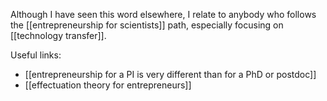 Although I have seen this word elsewhere, I relate to anybody who follows the [[entrepreneurship for scientists]] path, especially focusing on [[technology transfer]]. 

Useful links:

- [[entrepreneurship for a PI is very different than for a PhD or postdoc]]
- [[effectuation theory for entrepreneurs]]